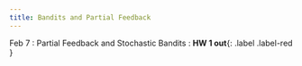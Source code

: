 ```yaml
---
title: Bandits and Partial Feedback
---
```


Feb 7
: Partial Feedback and Stochastic Bandits
: **HW 1 out**{: .label .label-red }